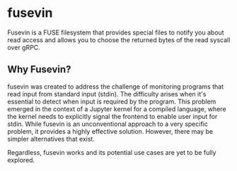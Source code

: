 # fusevin

Fusevin is a FUSE filesystem that provides special files to notify you about read access and allows you to choose the returned bytes of the read syscall over gRPC.

## Why Fusevin?

fusevin was created to address the challenge of monitoring programs that read input from standard input (stdin). The difficulty arises when it's essential to detect when input is required by the program.
This problem emerged in the context of a Jupyter kernel for a compiled language, where the kernel needs to explicitly signal the frontend to enable user input for stdin.
While fusevin is an unconventional approach to a very specific problem, it provides a highly effective solution. However, there may be simpler alternatives that exist.

Regardless, fusevin works and its potential use cases are yet to be fully explored.
